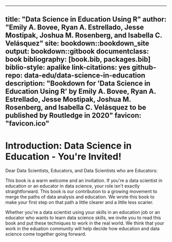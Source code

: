 
--- 
title: "Data Science in Education Using R"
author: "Emily A. Bovee, Ryan A. Estrellado, Jesse Mostipak, Joshua M. Rosenberg, and Isabella C. Velásquez"
site: bookdown::bookdown_site
output: bookdown::gitbook
documentclass: book
bibliography: [book.bib, packages.bib]
biblio-style: apalike
link-citations: yes
github-repo: data-edu/data-science-in-education
description: "Bookdown for 'Data Science in Education Using R' by Emily A. Bovee, Ryan A. Estrellado, Jesse Mostipak, Joshua M. Rosenberg, and Isabella C. Velásquez to be published by Routledge in 2020"
favicon: "favicon.ico"
---

# Introduction: Data Science in Education - You're Invited!

Dear Data Scientists, Educators, and Data Scientists who are Educators: 

This book is a warm welcome and an invitation. If you're a data scientist in education or an educator in data science, your role isn't exactly straightforward. This book is our contribution to a growing movement to merge the paths of data analysis and education. We wrote this book to make your first step on that path a little clearer and a little less scarier. 

Whether you're a data scientist using your skills in an education job or an educator who wants to learn data science skills, we invite you to read this book and put these techniques to work in the real world. We think that your work in the eduation community will help decide how education and data science come together going forward.


